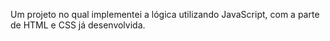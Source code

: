 Um projeto no qual implementei a lógica utilizando JavaScript, com a parte de HTML e CSS já desenvolvida.
